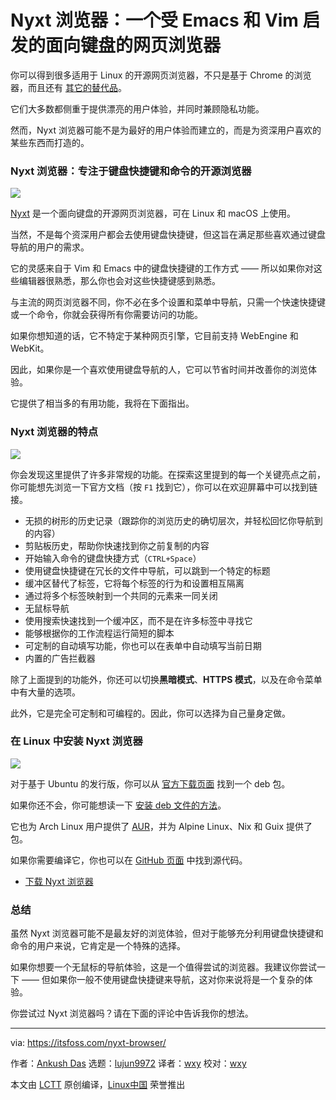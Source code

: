 [#]: subject: (Nyxt Browser is a Keyboard-oriented Web Browser Inspired by Emacs and Vim)
[#]: via: (https://itsfoss.com/nyxt-browser/)
[#]: author: (Ankush Das https://itsfoss.com/author/ankush/)
[#]: collector: (lujun9972)
[#]: translator: (wxy)
[#]: reviewer: (wxy)
[#]: publisher: ( )
[#]: url: ( )

Nyxt 浏览器：一个受 Emacs 和 Vim 启发的面向键盘的网页浏览器
======

你可以得到很多适用于 Linux 的开源网页浏览器，不只是基于  Chrome 的浏览器，而且还有 [其它的替代品][1]。

它们大多数都侧重于提供漂亮的用户体验，并同时兼顾隐私功能。

然而，Nyxt 浏览器可能不是为最好的用户体验而建立的，而是为资深用户喜欢的某些东西而打造的。

### Nyxt 浏览器：专注于键盘快捷键和命令的开源浏览器

![][2]

[Nyxt][3] 是一个面向键盘的开源网页浏览器，可在 Linux 和 macOS 上使用。

当然，不是每个资深用户都会去使用键盘快捷键，但这旨在满足那些喜欢通过键盘导航的用户的需求。

它的灵感来自于 Vim 和 Emacs 中的键盘快捷键的工作方式 —— 所以如果你对这些编辑器很熟悉，那么你也会对这些快捷键感到熟悉。

与主流的网页浏览器不同，你不必在多个设置和菜单中导航，只需一个快速快捷键或一个命令，你就会获得所有你需要访问的功能。

如果你想知道的话，它不特定于某种网页引擎，它目前支持 WebEngine 和 WebKit。

因此，如果你是一个喜欢使用键盘导航的人，它可以节省时间并改善你的浏览体验。

它提供了相当多的有用功能，我将在下面指出。

### Nyxt 浏览器的特点

![][4]

你会发现这里提供了许多非常规的功能。在探索这里提到的每一个关键亮点之前，你可能想先浏览一下官方文档（按 `F1` 找到它），你可以在欢迎屏幕中可以找到链接。

  * 无损的树形的历史记录（跟踪你的浏览历史的确切层次，并轻松回忆你导航到的内容）
  * 剪贴板历史，帮助你快速找到你之前复制的内容
  * 开始输入命令的键盘快捷方式（`CTRL+Space`）
  * 使用键盘快捷键在冗长的文件中导航，可以跳到一个特定的标题
  * 缓冲区替代了标签，它将每个标签的行为和设置相互隔离
  * 通过将多个标签映射到一个共同的元素来一同关闭
  * 无鼠标导航
  * 使用搜索快速找到一个缓冲区，而不是在许多标签中寻找它
  * 能够根据你的工作流程运行简短的脚本
  * 可定制的自动填写功能，你也可以在表单中自动填写当前日期
  * 内置的广告拦截器

除了上面提到的功能外，你还可以切换**黑暗模式**、**HTTPS 模式**，以及在命令菜单中有大量的选项。

此外，它是完全可定制和可编程的。因此，你可以选择为自己量身定做。

### 在 Linux 中安装 Nyxt 浏览器

![][7]

对于基于 Ubuntu 的发行版，你可以从 [官方下载页面][8] 找到一个 deb 包。

如果你还不会，你可能想读一下 [安装 deb 文件的方法][9]。

它也为 Arch Linux 用户提供了 [AUR][10]，并为 Alpine Linux、Nix 和 Guix 提供了包。

如果你需要编译它，你也可以在 [GitHub 页面][11] 中找到源代码。

- [下载 Nyxt 浏览器][8]

### 总结

虽然 Nyxt 浏览器可能不是最友好的浏览体验，但对于能够充分利用键盘快捷键和命令的用户来说，它肯定是一个特殊的选择。

如果你想要一个无鼠标的导航体验，这是一个值得尝试的浏览器。我建议你尝试一下 —— 但如果你一般不使用键盘快捷键来导航，这对你来说将是一个复杂的体验。

你尝试过 Nyxt 浏览器吗？请在下面的评论中告诉我你的想法。

--------------------------------------------------------------------------------

via: https://itsfoss.com/nyxt-browser/

作者：[Ankush Das][a]
选题：[lujun9972][b]
译者：[wxy](https://github.com/wxy)
校对：[wxy](https://github.com/wxy)

本文由 [LCTT](https://github.com/LCTT/TranslateProject) 原创编译，[Linux中国](https://linux.cn/) 荣誉推出

[a]: https://itsfoss.com/author/ankush/
[b]: https://github.com/lujun9972
[1]: https://itsfoss.com/open-source-browsers-linux/
[2]: https://i0.wp.com/itsfoss.com/wp-content/uploads/2021/05/nyxt-browser-screenshot.png?resize=1079%2C823&ssl=1
[3]: https://nyxt.atlas.engineer/
[4]: https://i2.wp.com/itsfoss.com/wp-content/uploads/2021/05/nyxt-browser.png?resize=1057%2C812&ssl=1
[5]: https://i2.wp.com/itsfoss.com/wp-content/uploads/2020/10/linux-terminal-based-browsers.png?fit=800%2C450&ssl=1
[6]: https://itsfoss.com/terminal-web-browsers/
[7]: https://i1.wp.com/itsfoss.com/wp-content/uploads/2021/05/nyxt-browser-settings.png?resize=800%2C617&ssl=1
[8]: https://nyxt.atlas.engineer/download
[9]: https://itsfoss.com/install-deb-files-ubuntu/
[10]: https://itsfoss.com/aur-arch-linux/
[11]: https://github.com/atlas-engineer/nyxt
